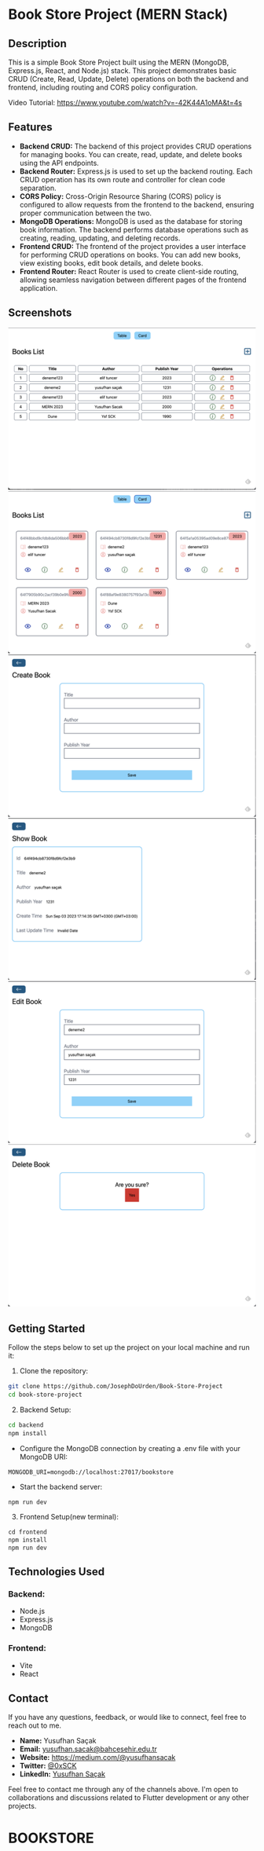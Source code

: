 # Book Store Project (MERN Stack)


## Description

This is a simple Book Store Project built using the MERN (MongoDB, Express.js, React, and Node.js) stack. This project demonstrates basic CRUD (Create, Read, Update, Delete) operations on both the backend and frontend, including routing and CORS policy configuration.

Video Tutorial: https://www.youtube.com/watch?v=-42K44A1oMA&t=4s
## Features

- **Backend CRUD:** The backend of this project provides CRUD operations for managing books. You can create, read, update, and delete books using the API endpoints.
- **Backend Router:** Express.js is used to set up the backend routing. Each CRUD operation has its own route and controller for clean code separation.
- **CORS Policy:** Cross-Origin Resource Sharing (CORS) policy is configured to allow requests from the frontend to the backend, ensuring proper communication between the two.
- **MongoDB Operations:** MongoDB is used as the database for storing book information. The backend performs database operations such as creating, reading, updating, and deleting records.
- **Frontend CRUD:** The frontend of the project provides a user interface for performing CRUD operations on books. You can add new books, view existing books, edit book details, and delete books.
- **Frontend Router:** React Router is used to create client-side routing, allowing seamless navigation between different pages of the frontend application.

## Screenshots

![Home](image.png)
![Card View](image-1.png)
![Create Book](image-2.png)
![Show Book](image-3.png)
![Edit Book](image-4.png)
![Delete Book](image-5.png)


## Getting Started

Follow the steps below to set up the project on your local machine and run it:

1. Clone the repository:

```bash
git clone https://github.com/JosephDoUrden/Book-Store-Project
cd book-store-project
```

2. Backend Setup:

```bash
cd backend
npm install
```

- Configure the MongoDB connection by creating a .env file with your MongoDB URI:
```
MONGODB_URI=mongodb://localhost:27017/bookstore
```

- Start the backend server:
```
npm run dev
```

3. Frontend Setup(new terminal):
```
cd frontend
npm install
npm run dev
```

## Technologies Used
### Backend:
- Node.js
- Express.js
- MongoDB

### Frontend:

- Vite
- React



## Contact

If you have any questions, feedback, or would like to connect, feel free to reach out to me.

- **Name:** Yusufhan Saçak
- **Email:** yusufhan.sacak@bahcesehir.edu.tr
- **Website:** https://medium.com/@yusufhansacak
- **Twitter:** [@0xSCK](https://twitter.com/0xSCK)
- **LinkedIn:** [Yusufhan Saçak](https://www.linkedin.com/in/yusufhansacak/)

Feel free to contact me through any of the channels above. I'm open to collaborations and discussions related to Flutter development or any other projects.
# BOOKSTORE
